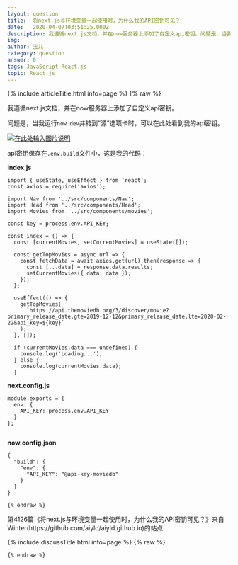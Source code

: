```yaml
---
layout: question
title:  将next.js与环境变量一起使用时，为什么我的API密钥可见？
date:   2020-04-07T03:51:25.000Z
description: 我遵循next.js文档，并在now服务器上添加了自定义api密钥。问题是，当我运行now dev并转到“源”选项卡时，可以在此处看到我的api密钥。...
img: 
author: 宝儿
category: question
answer: 0
tags: JavaScript React.js
topic: React.js
---
```

<div class="article-root">
  <div class="article">
    {% include articleTitle.html info=page %}
    {% raw %}
    <div class="article-content"><p><font style="vertical-align: inherit;"><font style="vertical-align: inherit;">我遵循next.js文档，并在now服务器上添加了自定义api密钥。</font></font></p>

<p><font style="vertical-align: inherit;"><font style="vertical-align: inherit;">问题是，当我运行</font></font><code>now dev</code><font style="vertical-align: inherit;"><font style="vertical-align: inherit;">并转到“源”选项卡时，可以在此处看到我的api密钥。</font></font></p>

<p><a href="https://www.samyoc.com//uploads/users/24025/images/thumbnails/1586231357934.jpg" data-src="https://www.samyoc.com//uploads/users/24025/images/1586231357934.jpg" rel="nofollow noreferrer"><img src="https://i.stack.imgur.com/kZvo9.jpg" alt="在此处输入图片说明"></a></p>

<p><font style="vertical-align: inherit;"><font style="vertical-align: inherit;">api密钥保存在</font></font><code>.env.build</code><font style="vertical-align: inherit;"><font style="vertical-align: inherit;">文件中，这是我的代码：</font></font></p>

<p><strong><font style="vertical-align: inherit;"><font style="vertical-align: inherit;">index.js</font></font></strong></p>

<pre><code>import { useState, useEffect } from 'react';<font></font>
const axios = require('axios');<font></font>
<font></font>
import Nav from '../src/components/Nav';<font></font>
import Head from '../src/components/Head';<font></font>
import Movies from '../src/components/movies';<font></font>
<font></font>
const key = process.env.API_KEY;<font></font>
<font></font>
const index = () =&gt; {<font></font>
  const [currentMovies, setCurrentMovies] = useState([]);<font></font>
<font></font>
  const getTopMovies = async url =&gt; {<font></font>
    const fetchData = await axios.get(url).then(response =&gt; {<font></font>
      const [...data] = response.data.results;<font></font>
      setCurrentMovies({ data: data });<font></font>
    });<font></font>
  };<font></font>
<font></font>
  useEffect(() =&gt; {<font></font>
    getTopMovies(<font></font>
      `https://api.themoviedb.org/3/discover/movie?primary_release_date.gte=2019-12-12&amp;primary_release_date.lte=2020-02-22&amp;api_key=${key}`<font></font>
    );<font></font>
  }, []);<font></font>
<font></font>
  if (currentMovies.data === undefined) {<font></font>
    console.log('Loading...');<font></font>
  } else {<font></font>
    console.log(currentMovies.data);<font></font>
  }<font></font>
</code></pre>

<p><strong><font style="vertical-align: inherit;"><font style="vertical-align: inherit;">next.config.js</font></font></strong></p>

<pre><code>module.exports = {<font></font>
  env: {<font></font>
    API_KEY: process.env.API_KEY<font></font>
  }<font></font>
};<font></font>
<font></font>
</code></pre>

<p><strong><font style="vertical-align: inherit;"><font style="vertical-align: inherit;">now.config.json</font></font></strong></p>

<pre><code>{<font></font>
  "build": {<font></font>
    "env": {<font></font>
      "API_KEY": "@api-key-moviedb"<font></font>
    }<font></font>
  }<font></font>
}<font></font>
</code></pre></div>
    {% endraw %}
  </div>
  <p class="winter_mark">第4126篇《将next.js与环境变量一起使用时，为什么我的API密钥可见？》来自Winter(https://github.com/aiyld/aiyld.github.io)的站点</p>
  <div class="discuss-wrapper">
    {% include discussTitle.html info=page %}
    {% raw %}
    
    {% endraw %}
  </div>
<div>
